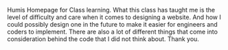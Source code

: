 Humis Homepage for Class learning. What this class has taught me is the level of difficulty and care when it comes to designing a website. And how I could possibly design one in the future to make it easier for engineers and coders to implement. There are also a lot of different things that come into consideration behind the code that I did not think about. Thank you.